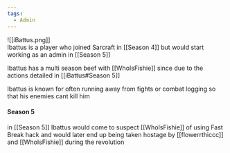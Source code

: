 ```yaml
---
tags:
  - Admin
---
```

![[iBattus.png]]   
Ibattus is a player who joined Sarcraft in [[Season 4]] but would start working as an admin in [[Season 5]]

Ibattus has a multi season beef with [[WhoIsFishie]] since due to the actions detailed in [[iBattus#Season 5]]

Ibattus is known for often running away from fights or combat logging so that his enemies cant kill him 


#### Season 5
in [[Season 5]] Ibattus would come to suspect [[WhoIsFishie]] of using Fast Break hack and would later end up being taken hostage by [[flowerrthiccc]] and [[WhoIsFishie]] during the revolution 